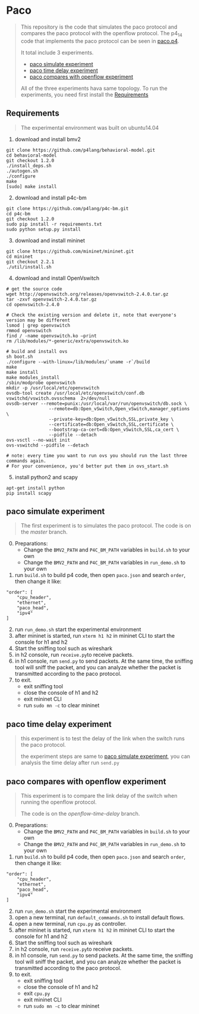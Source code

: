 # Paco

> This repository is the code that simulates the paco protocol and compares the paco protocol with the openflow protocol. The p4<sub>14</sub> code that implements the paco protocol can be seen in [paco.p4](https://github.com/an15m/paco/blob/master/p4src/paco.p4).
> 
> It total include 3 experiments.
> - [paco simulate experiment](#paco-simulate-experiment)
> - [paco time delay experiment](#paco-time-delay-experiment)
> - [paco compares with openflow experiment](#paco-compares-with-openflow-experiment)
>
> All of the three experiments hava same topology. To run the experiments, you need first install the [Requirements](#requirements)

## Requirements

>  The experimental environment was built on ubuntu14.04

1. download and install bmv2
```
git clone https://github.com/p4lang/behavioral-model.git
cd behavioral-model
git checkout 1.2.0
./install_deps.sh
./autogen.sh
./configure
make
[sudo] make install
```

2. download and install p4c-bm
```
git clone https://github.com/p4lang/p4c-bm.git
cd p4c-bm
git checkout 1.2.0
sudo pip install -r requirements.txt
sudo python setup.py install
```

3. download and install mininet
```
git clone https://github.com/mininet/mininet.git
cd mininet
git checkout 2.2.1
./util/install.sh
```

4. download and install OpenVswitch
```
# get the source code
wget http://openvswitch.org/releases/openvswitch-2.4.0.tar.gz
tar -zxvf openvswitch-2.4.0.tar.gz
cd openvswitch-2.4.0

# Check the existing version and delete it, note that everyone's version may be different
lsmod | grep openvswitch
rmmod openvswitch
find / -name openvswitch.ko –print
rm /lib/modules/*-generic/extra/openvswitch.ko

# build and install ovs
sh boot.sh
./configure --with-linux=/lib/modules/`uname -r`/build
make
make install
make modules_install
/sbin/modprobe openvswitch
mkdir -p /usr/local/etc/openvswitch
ovsdb-tool create /usr/local/etc/openvswitch/conf.db vswitchd/vswitch.ovsschema  2>/dev/null
ovsdb-server --remote=punix:/usr/local/var/run/openvswitch/db.sock \
                --remote=db:Open_vSwitch,Open_vSwitch,manager_options \
                --private-key=db:Open_vSwitch,SSL,private_key \
                --certificate=db:Open_vSwitch,SSL,certificate \
                --bootstrap-ca-cert=db:Open_vSwitch,SSL,ca_cert \
                --pidfile --detach
ovs-vsctl --no-wait init
ovs-vswitchd --pidfile --detach

# note: every time you want to run ovs you should run the last three commands again. 
# For your convenience, you'd better put them in ovs_start.sh
```

5. install python2 and scapy
```
apt-get install python
pip install scapy
```

## paco simulate experiment

> The first experiment is to simulates the paco protocol. The code is on the *master* branch.

0. Preparations:
   - Change the `BMV2_PATH` and `P4C_BM_PATH` variables in `build.sh` to your own
   - Change the `BMV2_PATH` and `P4C_BM_PATH` variables in `run_demo.sh` to your own
1. run `build.sh` to build p4 code, then open `paco.json` and search `order`, then change it like:
```
"order": [
    "cpu_header",
    "ethernet",
    "paco_head",
    "ipv4"
]
```
2. run `run_demo.sh` start the experimental environment
3. after mininet is started, run `xterm h1 h2` in mininet CLI to start the console for h1 and h2
4. Start the sniffing tool such as wireshark
5. in h2 console, run `receive.py`to receive packets.
6. in h1 console, run `send.py` to send packets. At the same time, the sniffing tool will sniff the packet, and you can analyze whether the packet is transmitted according to the paco protocol.
7. to exit. 
   - exit sniffing tool
   - close the console of h1 and h2
   - exit mininet CLI
   - run `sudo mn -c` to clear mininet

## paco time delay experiment

> this experiment is to test the delay of the link when the switch runs the paco protocol.
> 
> the experiment steps are same to [paco simulate experiment](#paco-simulate-experiment), you can analysis the time delay after run `send.py`

## paco compares with openflow experiment

> This experiment is to compare the link delay of the switch when running the openflow protocol.
> 
> The code is on the *openflow-time-delay* branch.

0. Preparations:
   - Change the `BMV2_PATH` and `P4C_BM_PATH` variables in `build.sh` to your own
   - Change the `BMV2_PATH` and `P4C_BM_PATH` variables in `run_demo.sh` to your own
1. run `build.sh` to build p4 code, then open `paco.json` and search `order`, then change it like:
```
"order": [
    "cpu_header",
    "ethernet",
    "paco_head",
    "ipv4"
]
```
2. run `run_demo.sh` start the experimental environment
3. open a new terminal, run `default_commands.sh` to install default flows.
4. open a new terminal, run `cpu.py` as controller.
5. after mininet is started, run `xterm h1 h2` in mininet CLI to start the console for h1 and h2
6. Start the sniffing tool such as wireshark
7. in h2 console, run `receive.py`to receive packets.
8. in h1 console, run `send.py` to send packets. At the same time, the sniffing tool will sniff the packet, and you can analyze whether the packet is transmitted according to the paco protocol.
9. to exit. 
   - exit sniffing tool
   - close the console of h1 and h2
   - exit `cpu.py`
   - exit mininet CLI
   - run `sudo mn -c` to clear mininet
